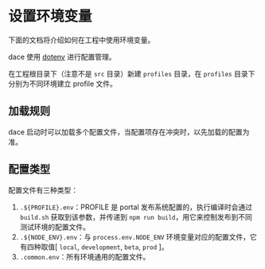 # 设置环境变量

下面的文档将介绍如何在工程中使用环境变量。

dace 使用 [dotenv](https://www.npmjs.com/package/dotenv) 进行配置管理。

在工程根目录下（注意不是 `src` 目录）新建 `profiles` 目录，在 `profiles` 目录下分别为不同环境建立 profile 文件。

## 加载规则
dace 启动时可以加载多个配置文件，当配置项存在冲突时，以先加载的配置为准。

## 配置类型

配置文件有三种类型：

1. `.${PROFILE}.env`：PROFILE 是 portal 发布系统配置的，执行编译时会通过 `build.sh` 获取到该参数，并传递到 `npm run build`，用它来控制发布到不同测试环境的配置文件。
1. `.${NODE_ENV}.env`：与 `process.env.NODE_ENV` 环境变量对应的配置文件，它有四种取值[ `local`, `development`, `beta`, `prod` ]。
1. `.common.env`：所有环境通用的配置文件。
